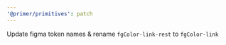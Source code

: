```yaml
---
'@primer/primitives': patch
---
```


Update figma token names & rename `fgColor-link-rest` to `fgColor-link` 
